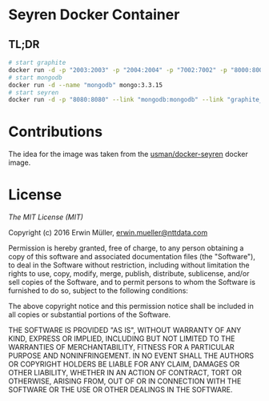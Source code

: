 # Seyren Docker Container

## TL;DR

```bash
# start graphite
docker run -d -p "2003:2003" -p "2004:2004" -p "7002:7002" -p "8000:8000" --name graphite_carbon erwinnttdata/graphite_carbon
# start mongodb
docker run -d --name "mongodb" mongo:3.3.15
# start seyren
docker run -d -p "8080:8080" --link "mongodb:mongodb" --link "graphite_carbon:graphite"  -e "MONGO_URL=mongodb://mongodb:27017/seyren" -e "GRAPHITE_URL=http://graphite:8000" --name seyren erwinnttdata/seyren
```

# Contributions

The idea for the image was taken from the [usman/docker-seyren](https://hub.docker.com/r/usman/docker-seyren/) docker image.

# License

*The MIT License (MIT)*

Copyright (c) 2016 Erwin Müller, erwin.mueller@nttdata.com

Permission is hereby granted, free of charge, to any person obtaining a copy
of this software and associated documentation files (the "Software"), to deal
in the Software without restriction, including without limitation the rights
to use, copy, modify, merge, publish, distribute, sublicense, and/or sell
copies of the Software, and to permit persons to whom the Software is
furnished to do so, subject to the following conditions:

The above copyright notice and this permission notice shall be included in all
copies or substantial portions of the Software.

THE SOFTWARE IS PROVIDED "AS IS", WITHOUT WARRANTY OF ANY KIND, EXPRESS OR
IMPLIED, INCLUDING BUT NOT LIMITED TO THE WARRANTIES OF MERCHANTABILITY,
FITNESS FOR A PARTICULAR PURPOSE AND NONINFRINGEMENT. IN NO EVENT SHALL THE
AUTHORS OR COPYRIGHT HOLDERS BE LIABLE FOR ANY CLAIM, DAMAGES OR OTHER
LIABILITY, WHETHER IN AN ACTION OF CONTRACT, TORT OR OTHERWISE, ARISING FROM,
OUT OF OR IN CONNECTION WITH THE SOFTWARE OR THE USE OR OTHER DEALINGS IN THE
SOFTWARE.
